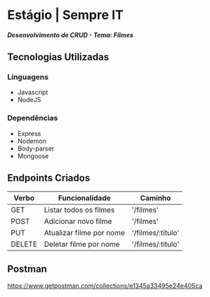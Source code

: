 # Estágio | Sempre IT
##### Desenvolvimento de CRUD - Tema: Filmes

## Tecnologias Utilizadas
### Linguagens
- Javascript<br>
- NodeJS<br>

### Dependências
- Express<br>
- Nodemon<br>
- Body-parser<br>
- Mongoose<br>

## Endpoints Criados

<table>
<thead>
<th>Verbo</th>
<th>Funcionalidade</th>
<th>Caminho</th>
</thead>
<tbody>
<tr>
<td>GET</td>
<td>Listar todos os filmes</td>
<td>'/filmes'
</tr>

<tr>
<td>POST</td>
<td>Adicionar novo filme</td>
<td>'/filmes'</td>
</tr>

<tr>
<td>PUT</td>
<td>Atualizar filme por nome</td>
<td>'/filmes/:titulo'</td>
</tr>

<tr>
<td>DELETE</td>
<td>Deletar filme por nome</td>
<td>'/filmes/:titulo'</td>
</tr>
</table>




## Postman

https://www.getpostman.com/collections/e1345a33495e24e405ca
